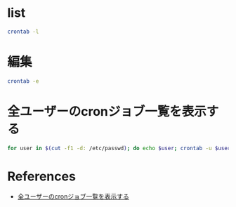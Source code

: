 # list

```sh
crontab -l
```

# 編集

```sh
crontab -e
```


# 全ユーザーのcronジョブ一覧を表示する

```sh
for user in $(cut -f1 -d: /etc/passwd); do echo $user; crontab -u $user -l; done
```

# References

+ [全ユーザーのcronジョブ一覧を表示する](http://qiita.com/ironsand/items/fb05869080f6ed724816)
